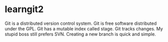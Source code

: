 # learngit2
Git is a distributed version control system.
Git is free software distributed under the GPL.
Git has a mutable index called stage.
Git tracks changes.
My stupid boss still prefers SVN.
Creating a new branch is quick and simple.
